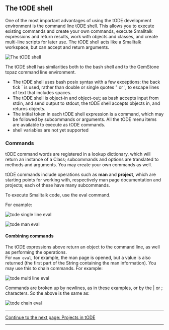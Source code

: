 ## The tODE shell

One of the most important advantages of using the tODE development environment is the command line tODE shell.  This allows you to execute existing  commands and create your own commands, execute Smalltalk expressions and return results, work with objects and classes, and create multi-line scripts for later use.  The tODE shell acts like a Smalltalk workspace, but can accept and return arguments.

![The tODE shell][1]

The tODE shell has similarities both to the bash shell and to the GemStone topaz command line environment. 

* The tODE shell uses bash posix syntax with a few exceptions: the back tick ` is used, rather than double or single quotes " or ', to escape lines of text that includes spaces.  
* The tODE shell is object-in and object-out; as bash accepts input from stdin, and send output to stdout, the tODE shell accepts objects in, and returns objects.  
*  The initial token in each tODE shell expression is a command, which may be followed by subcommands or arguments.  All the tODE menu items are available to execute as tODE commands.
* shell variables are not yet supported

### Commands

tODE command words are registered in a lookup dictionary, which will return an instance of a Class; subcommands and options are translated to methods and arguments.  You may create your own commands as well.  

tODE commands include operations such as **man** and **project**, which are starting points for working with, respectively man page documentation and projects; each of these have many subcommands.  

To execute Smalltalk code, use the eval command.  

For example:

![tode single line eval][2]

![tode man eval][3]

#### Combining commands

The tODE expressions above return an object to the command line, as well as performing the operations.  
For `man eval`, for example, the man page is opened, but a value is also returned (the first part of the String containing the man information). You may use this to chain commands.  For example:

![tode multi line eval][4]

Commands are broken up by newlines, as in these examples, or by the | or ; characters.  So the above is the same as:

![tode chain eval][5]

---

[Continue to the next page: Projects in tODE][10]

---

[1]: images/todeShell.jpg
[2]: images/todeManEval.jpg
[3]: images/todeSingleEval.jpg
[4]: images/todeMultiEval.jpg
[5]: images/todeChainEval.jpg

[10]: ./projectsInTode.md
